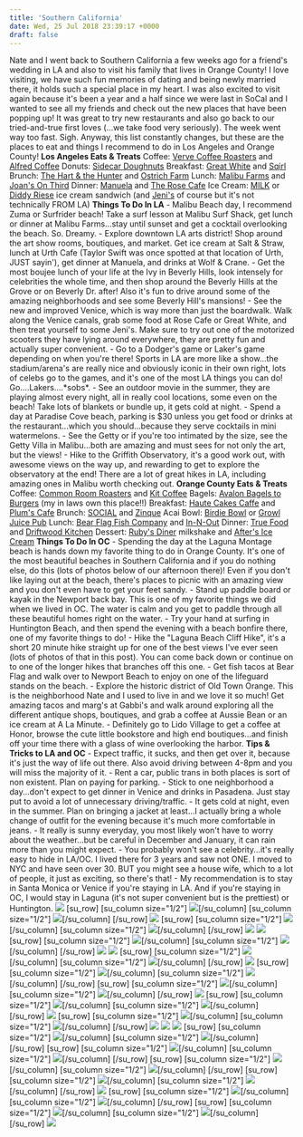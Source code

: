 ```yaml
---
title: 'Southern California'
date: Wed, 25 Jul 2018 23:39:17 +0000
draft: false
---
```


Nate and I went back to Southern California a few weeks ago for a friend's wedding in LA and also to visit his family that lives in Orange County! I love visiting, we have such fun memories of dating and being newly married there, it holds such a special place in my heart. I was also excited to visit again because it's been a year and a half since we were last in SoCal and I wanted to see all my friends and check out the new places that have been popping up! It was great to try new restaurants and also go back to our tried-and-true first loves (...we take food very seriously). The week went way too fast. Sigh. Anyway, this list constantly changes, but these are the places to eat and things I recommend to do in Los Angeles and Orange County! **Los Angeles Eats & Treats** Coffee: [Verve Coffee Roasters](https://www.instagram.com/vervecoffee/) and [Alfred Coffee](https://www.instagram.com/alfred/) Donuts: [Sidecar Doughnuts](https://www.instagram.com/sidecardoughnuts/) Breakfast: [Great White](https://www.instagram.com/greatwhitevenice/) and [Sqirl](https://www.instagram.com/sqirlla/) Brunch: [The Hart & the Hunter](https://www.instagram.com/handtheh/) and [Ostrich Farm](https://www.instagram.com/ostrichfarmla/) Lunch: [Malibu Farms](https://www.instagram.com/malibufarm/) and [Joan's On Third](https://www.instagram.com/joansonthird/) Dinner: [Manuela](https://www.instagram.com/manueladtla/) and [The Rose Cafe](https://www.instagram.com/therosevenice/) Ice Cream: [MILK](https://www.instagram.com/themilkshop_la/) or [Diddy Riese](https://www.instagram.com/diddyriese/) ice cream sandwich (and [Jeni's](https://www.instagram.com/jenisicecreams/) of course but it's not technically FROM LA) **Things To Do In LA** \- Malibu Beach day, I recommend Zuma or Surfrider beach! Take a surf lesson at Malibu Surf Shack, get lunch or dinner at Malibu Farms...stay until sunset and get a cocktail overlooking the beach. So. Dreamy. - Explore downtown LA arts district! Shop around the art show rooms, boutiques, and market. Get ice cream at Salt & Straw, lunch at Urth Cafe (Taylor Swift was once spotted at that location of Urth, JUST sayin'), get dinner at Manuela, and drinks at Wolf & Crane. - Get the most boujee lunch of your life at the Ivy in Beverly Hills, look intensely for celebrities the whole time, and then shop around the Beverly Hills at the Grove or on Beverly Dr. after! Also it's fun to drive around some of the amazing neighborhoods and see some Beverly Hill's mansions! - See the new and improved Venice, which is way more than just the boardwalk. Walk along the Venice canals, grab some food at Rose Cafe or Great White, and then treat yourself to some Jeni's. Make sure to try out one of the motorized scooters they have lying around everywhere, they are pretty fun and actually super convenient. - Go to a Dodger's game or Laker's game depending on when you're there! Sports in LA are more like a show...the stadium/arena's are really nice and obviously iconic in their own right, lots of celebs go to the games, and it's one of the most LA things you can do! Go....Lakers....\*sobs\*. - See an outdoor movie in the summer, they are playing almost every night, all in really cool locations, some even on the beach! Take lots of blankets or bundle up, it gets cold at night. - Spend a day at Paradise Cove beach, parking is $30 unless you get food or drinks at the restaurant...which you should...because they serve cocktails in mini watermelons. - See the Getty or if you're too intimated by the size, see the Getty Villa in Malibu...both are amazing and must sees for not only the art, but the views! - Hike to the Griffith Observatory, it's a good work out, with awesome views on the way up, and rewarding to get to explore the observatory at the end! There are a lot of great hikes in LA, including amazing ones in Malibu worth checking out. **Orange County Eats & Treats** Coffee: [Common Room Roasters](https://www.instagram.com/commonroomroasters/) and [Kit Coffee](https://www.instagram.com/kitcoffee/) Bagels: [Avalon Bagels to Burgers](https://www.yelp.com/biz/avalon-bagels-to-burgers-placentia-placentia) (my in laws own this place!!) Breakfast: [Haute Cakes Caffe](https://www.instagram.com/hautecakescaffe/) and [Plum's Cafe](https://www.instagram.com/plumscafe/) Brunch: [SOCIAL](https://www.instagram.com/socialcostamesa/) and [Zinque](https://www.instagram.com/zinque/) Acai Bowl: [Birdie Bowl](https://www.instagram.com/birdiejuicery/) or [Growl Juice Pub](https://www.instagram.com/growljuicepub/) Lunch: [Bear Flag Fish Company](https://www.instagram.com/bearflagfishco/) and [In-N-Out](https://www.instagram.com/innout/) Dinner: [True Food](https://www.instagram.com/true_food_kitchen/) and [Driftwood Kitchen](https://www.instagram.com/driftwoodkitchn/) Dessert: [Ruby's Diner](https://www.instagram.com/rubysdiner/) milkshake and [After's Ice Cream](https://www.instagram.com/aftersicecream/) **Things To Do In OC** \- Spending the day at the Laguna Montage beach is hands down my favorite thing to do in Orange County. It's one of the most beautiful beaches in Southern California and if you do nothing else, do this (lots of photos below of our afternoon there)! Even if you don't like laying out at the beach, there's places to picnic with an amazing view and you don't even have to get your feet sandy. - Stand up paddle board or kayak in the Newport back bay. This is one of my favorite things we did when we lived in OC. The water is calm and you get to paddle through all these beautiful homes right on the water. - Try your hand at surfing in Huntington Beach, and then spend the evening with a beach bonfire there, one of my favorite things to do! - Hike the "Laguna Beach Cliff Hike", it's a short 20 minute hike straight up for one of the best views I've ever seen (lots of photos of that in this post). You can come back down or continue on to one of the longer hikes that branches off this one. - Get fish tacos at Bear Flag and walk over to Newport Beach to enjoy on one of the lifeguard stands on the beach. - Explore the historic district of Old Town Orange. This is the neighborhood Nate and I used to live in and we love it so much! Get amazing tacos and marg's at Gabbi's and walk around exploring all the different antique shops, boutiques, and grab a coffee at Aussie Bean or an ice cream at A La Minute. - Definitely go to Lido Village to get a coffee at Honor, browse the cute little bookstore and high end boutiques...and finish off your time there with a glass of wine overlooking the harbor. **Tips & Tricks to LA and OC** \- Expect traffic, it sucks, and then get over it, because it's just the way of life out there. Also avoid driving between 4-8pm and you will miss the majority of it. - Rent a car, public trans in both places is sort of non existent. Plan on paying for parking. - Stick to one neighborhood a day...don't expect to get dinner in Venice and drinks in Pasadena. Just stay put to avoid a lot of unnecessary driving/traffic. - It gets cold at night, even in the summer. Plan on bringing a jacket at least...I actually bring a whole change of outfit for the evening because it's much more comfortable in jeans. - It really is sunny everyday, you most likely won't have to worry about the weather...but be careful in December and January, it can rain more than you might expect. - You probably won't see a celebrity...it's really easy to hide in LA/OC. I lived there for 3 years and saw not ONE. I moved to NYC and have seen over 30. BUT you might see a house wife, which to a lot of people, it just as exciting, so there's that! - My recommendation is to stay in Santa Monica or Venice if you're staying in LA. And if you're staying in OC, I would stay in Laguna (it's not super convenient but is the prettiest) or Huntington. ![](http://jennajuby.com/wp-content/uploads/2018/07/Cali_Blog-10.jpg) \[su\_row\] \[su\_column size="1/2"\] ![](http://jennajuby.com/wp-content/uploads/2018/07/Cali_Blog-54.jpg)\[/su\_column\] \[su\_column size="1/2"\] ![](http://jennajuby.com/wp-content/uploads/2018/07/Cali_Blog-7.jpg)\[/su\_column\] \[/su\_row\] ![](http://jennajuby.com/wp-content/uploads/2018/07/Cali_Blog-12.jpg) \[su\_row\] \[su\_column size="1/2"\] ![](http://jennajuby.com/wp-content/uploads/2018/07/Cali_Blog-6.jpg)\[/su\_column\] \[su\_column size="1/2"\] ![](http://jennajuby.com/wp-content/uploads/2018/07/Cali_Blog-8.jpg)\[/su\_column\] \[/su\_row\] ![](http://jennajuby.com/wp-content/uploads/2018/07/Cali_Blog-13.jpg) ![](http://jennajuby.com/wp-content/uploads/2018/07/Cali_Blog-15.jpg) \[su\_row\] \[su\_column size="1/2"\] ![](http://jennajuby.com/wp-content/uploads/2018/07/Cali_Blog-3.jpg)\[/su\_column\] \[su\_column size="1/2"\] ![](http://jennajuby.com/wp-content/uploads/2018/07/Cali_Blog-4.jpg)\[/su\_column\] \[/su\_row\] ![](http://jennajuby.com/wp-content/uploads/2018/07/Cali_Blog-21.jpg) ![](http://jennajuby.com/wp-content/uploads/2018/07/Cali_Blog-22.jpg) \[su\_row\] \[su\_column size="1/2"\] ![](http://jennajuby.com/wp-content/uploads/2018/07/Cali_Blog-24.jpg)\[/su\_column\] \[su\_column size="1/2"\] ![](http://jennajuby.com/wp-content/uploads/2018/07/Cali_Blog-25.jpg)\[/su\_column\] \[/su\_row\] ![](http://jennajuby.com/wp-content/uploads/2018/07/Cali_Blog-23.jpg) \[su\_row\] \[su\_column size="1/2"\] ![](http://jennajuby.com/wp-content/uploads/2018/07/Cali_Blog-17.jpg)\[/su\_column\] \[su\_column size="1/2"\] ![](http://jennajuby.com/wp-content/uploads/2018/07/Cali_Blog-18.jpg)\[/su\_column\] \[/su\_row\] \[su\_row\] \[su\_column size="1/2"\] ![](http://jennajuby.com/wp-content/uploads/2018/07/Cali_Blog-19.jpg)\[/su\_column\] \[su\_column size="1/2"\] ![](http://jennajuby.com/wp-content/uploads/2018/07/Cali_Blog-2.jpg)\[/su\_column\] \[/su\_row\] ![](http://jennajuby.com/wp-content/uploads/2018/07/Cali_Blog-29.jpg) \[su\_row\] \[su\_column size="1/2"\] ![](http://jennajuby.com/wp-content/uploads/2018/07/Cali_Blog-32.jpg)\[/su\_column\] \[su\_column size="1/2"\] ![](http://jennajuby.com/wp-content/uploads/2018/07/Cali_Blog-33.jpg)\[/su\_column\] \[/su\_row\] ![](http://jennajuby.com/wp-content/uploads/2018/07/Cali_Blog-26.jpg) \[su\_row\] \[su\_column size="1/2"\] ![](http://jennajuby.com/wp-content/uploads/2018/07/Cali_Blog-39.jpg)\[/su\_column\] \[su\_column size="1/2"\] ![](http://jennajuby.com/wp-content/uploads/2018/07/Cali_Blog-35.jpg)\[/su\_column\] \[/su\_row\] ![](http://jennajuby.com/wp-content/uploads/2018/07/Cali_Blog-30.jpg) ![](http://jennajuby.com/wp-content/uploads/2018/07/Cali_Blog-34.jpg) ![](http://jennajuby.com/wp-content/uploads/2018/07/Cali_Blog-37.jpg) \[su\_row\] \[su\_column size="1/2"\] ![](http://jennajuby.com/wp-content/uploads/2018/07/Cali_Blog-41.jpg)\[/su\_column\] \[su\_column size="1/2"\] ![](http://jennajuby.com/wp-content/uploads/2018/07/Cali_Blog-43.jpg)\[/su\_column\] \[/su\_row\] \[su\_row\] \[su\_column size="1/2"\] ![](http://jennajuby.com/wp-content/uploads/2018/07/Cali_Blog-44.jpg)\[/su\_column\] \[su\_column size="1/2"\] ![](http://jennajuby.com/wp-content/uploads/2018/07/Cali_Blog-42.jpg)\[/su\_column\] \[/su\_row\] \[su\_row\] \[su\_column size="1/2"\] ![](http://jennajuby.com/wp-content/uploads/2018/07/Cali_Blog-38.jpg)\[/su\_column\] \[su\_column size="1/2"\] ![](http://jennajuby.com/wp-content/uploads/2018/07/Cali_Blog-45.jpg)\[/su\_column\] \[/su\_row\] \[su\_row\] \[su\_column size="1/2"\] ![](http://jennajuby.com/wp-content/uploads/2018/07/Cali_Blog-40.jpg)\[/su\_column\] \[su\_column size="1/2"\] ![](http://jennajuby.com/wp-content/uploads/2018/07/Cali_Blog-5.jpg)\[/su\_column\] \[/su\_row\] ![](http://jennajuby.com/wp-content/uploads/2018/07/Cali_Blog-51.jpg) \[su\_row\] \[su\_column size="1/2"\] ![](http://jennajuby.com/wp-content/uploads/2018/07/Cali_Blog-47.jpg)\[/su\_column\] \[su\_column size="1/2"\] ![](http://jennajuby.com/wp-content/uploads/2018/07/Cali_Blog-48.jpg)\[/su\_column\] \[/su\_row\] \[su\_row\] \[su\_column size="1/2"\] ![](http://jennajuby.com/wp-content/uploads/2018/07/Cali_Blog-49.jpg)\[/su\_column\] \[su\_column size="1/2"\] ![](http://jennajuby.com/wp-content/uploads/2018/07/Cali_Blog-50.jpg)\[/su\_column\] \[/su\_row\] ![](http://jennajuby.com/wp-content/uploads/2018/07/Cali_Blog-1.jpg)